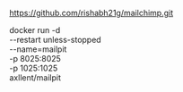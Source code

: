 https://github.com/rishabh21g/mailchimp.git

docker run -d \
--restart unless-stopped \
--name=mailpit \
-p 8025:8025 \
-p 1025:1025 \
axllent/mailpit